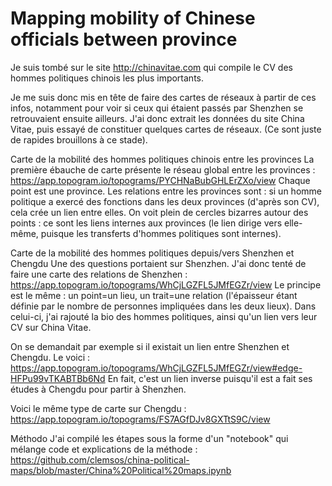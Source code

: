 # Mapping mobility of Chinese officials between province


Je suis tombé sur le site http://chinavitae.com  qui compile le CV des hommes politiques chinois les plus importants.

Je me suis donc mis en tête de faire des cartes de réseaux à partir de ces infos, notamment pour voir si ceux qui étaient passés par Shenzhen se retrouvaient ensuite ailleurs. J'ai donc extrait les données du site China Vitae, puis essayé de constituer quelques cartes de réseaux. 
(Ce sont juste de rapides brouillons à ce stade).

Carte de la mobilité des hommes politiques chinois entre les provinces
La première ébauche de carte présente le réseau global entre les provinces :  https://app.topogram.io/topograms/PYCHNaBubGHLErZXo/view
Chaque point est une province.
Les relations entre les provinces sont : si un homme politique a exercé des fonctions dans les deux provinces (d'après son CV), cela crée un lien entre elles. 
On voit plein de cercles bizarres autour des points : ce sont les liens internes aux provinces (le lien dirige vers elle-même, puisque les transferts d'hommes politiques sont internes).

Carte de la mobilité des hommes politiques depuis/vers Shenzhen et Chengdu
Une des questions portaient sur Shenzhen. 
J'ai donc tenté de faire une carte des relations de Shenzhen : https://app.topogram.io/topograms/WhCjLGZFL5JMfEGZr/view 
Le principe est le même : un point=un lieu, un trait=une relation (l'épaisseur étant définie par le nombre de personnes impliquées dans les deux lieux).
Dans celui-ci, j'ai rajouté la bio des hommes politiques, ainsi qu'un lien vers leur CV sur China Vitae. 

On se demandait par exemple si il existait un lien entre Shenzhen et Chengdu.
Le voici : https://app.topogram.io/topograms/WhCjLGZFL5JMfEGZr/view#edge-HFPu99vTKABTBb6Nd
En fait, c'est un lien inverse puisqu'il est a fait ses études à Chengdu pour partir à Shenzhen.

Voici le même type de carte sur Chengdu : https://app.topogram.io/topograms/FS7AGfDJv8GXTtS9C/view 

Méthodo
J'ai compilé les étapes sous la forme d'un "notebook" qui mélange code et explications de la méthode : 
https://github.com/clemsos/china-political-maps/blob/master/China%20Political%20maps.ipynb 
